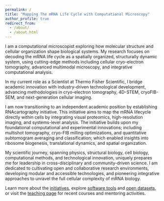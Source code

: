 ```yaml
---
permalink: /
title: "Mapping The mRNA Life Cycle with Computational Microscopy"
author_profile: true
redirect_from: 
  - /about/
  - /about.html
---
```


I am a computational microscopist exploring how molecular structure and cellular organization shape biological systems. My research focuses on decoding the mRNA life cycle as a spatially organized, structurally dynamic system, using cutting-edge methods including cellular cryo-electron tomography, advanced multimodal microscopy, and integrative computational analysis.

In my current role as a Scientist at Thermo Fisher Scientific, I bridge academic innovation with industry-driven technological development, advancing methodologies in cryo-electron tomography, 4D-STEM, cryoFIB-SEM, and next-generation cellular imaging.

I am now transitioning to an independent academic position by establishing RNAcartography initiative. This initiative aims to map the mRNA lifecycle directly within cells by integrating visual proteomics, high-resolution imaging, and systems-level analysis. The initiative builds upon my foundational computational and experimental innovations; including multishot tomography, cryo-FIB milling optimizations, and quantitative subtomogram averaging and classification; which enabled insights into ribosome biogenesis, translational dynamics, and spatial organization.

My scientific journey, spanning physics, structural biology, cell biology, computational methods, and technological innovation, uniquely prepares me for leadership in cross-disciplinary and community-driven science. I am dedicated to cultivating open and collaborative research environments, developing modular and accessible technologies, and pioneering integrative approaches to unravel the full cellular complexity of mRNA biology.


Learn more about the <a href="/initiatives/">initiatives</a>, explore <a href="/tools/">software tools</a> and <a href="/datasets/">open datasets</a>, or visit the <a href="/teaching/">teaching page</a> for recent courses and mentoring activities.


<!--
The RNA Cartography Lab
======
Driven by my experience with large-scale collaborative visual proteomics projects including pioneering community-driven datasets such as the Chlamydomonas reinhardtii visual proteomics dataset I am establishing the RNA Cartography Lab. This initiative will leverage modular, scalable, and collaborative approaches to uncover the complexity of the mRNA lifecycle, positioning itself at the intersection of computational biology, in situ structural biology, and systems biology.

Teaching and Mentorship
======
Throughout my career, I have been deeply committed to scientific training and mentorship, teaching advanced cryo-EM methods internationally (EMBO, SPACET, Human Technopole) and actively mentoring junior scientists through workshops and practical courses. My ongoing contributions to educational initiatives such as the inaugural Rio School of CryoET further reflect my dedication to empowering the next generation of structural biologists.

Foundations and Early Career
======
My academic journey began in physics, leading naturally into structural biology driven by a fascination for biological complexity. My early research in Mumbai combined macromolecular X-ray crystallography and molecular dynamics simulations to explore protein dynamics, DNA-protein interactions, and protein folding mechanisms. Supported by a Swiss Government Excellence Fellowship, my subsequent work at the University of Geneva focused on chromatin-associated machinery, merging biochemistry, molecular biology, X-ray crystallography, and cryo-EM.

These experiences built my interdisciplinary foundations and instilled a conviction in the necessity of observing biomolecular assemblies within their native cellular contexts a realization that led me directly to cryo-electron tomography.

Advancing Cryo-Electron Tomography
------
At the Max Planck Institute of Biochemistry, supported by an IMPRS-LS Ph.D. fellowship, I advanced the capabilities of cryo-ET through methodological and computational innovations. My work on ribosome biogenesis revealed spatial maturation gradients within the nucleolus, demonstrating the potential of quantitative subtomogram averaging. I co-developed open-source computational pipelines like TOMOMAN and STOPGAP, now widely utilized for high-resolution subtomogram averaging and classification.

Building further on these computational advances, I spearheaded efforts to integrate deep learning with cryo-ET, notably through the development of cryoDRGN-ET, enabling the visualization of biomolecular dynamics directly within cells. Parallel to computational work, I optimized experimental techniques, pioneering multishot tomography for high-throughput data collection and refined cryo-FIB milling techniques, enabling unprecedented in situ resolution.

Bridging Academia and Industry
------
Collaborations with Thermo Fisher Scientific during my doctoral studies led to significant advances in cryo-ET instrumentation, including the integration of energy filters, direct electron detectors, and novel cryo-FIB milling approaches. My subsequent formal role at Thermo Fisher has deepened my expertise in translating academic research needs into tangible technological innovations.
-->





<!--
Like many other Jekyll-based GitHub Pages templates, Academic Pages makes you separate the website's content from its form. The content & metadata of your website are in structured Markdown files, while various other files constitute the theme, specifying how to transform that content & metadata into HTML pages. You keep these various Markdown (.md), YAML (.yml), HTML, and CSS files in a public GitHub repository. Each time you commit and push an update to the repository, the [GitHub pages](https://pages.github.com/) service creates static HTML pages based on these files, which are hosted on GitHub's servers free of charge.

Many of the features of dynamic content management systems (like Wordpress) can be achieved in this fashion, using a fraction of the computational resources and with far less vulnerability to hacking and DDoSing. You can also modify the theme to your heart's content without touching the content of your site. If you get to a point where you've broken something in Jekyll/HTML/CSS beyond repair, your Markdown files describing your talks, publications, etc. are safe. You can rollback the changes or even delete the repository and start over - just be sure to save the Markdown files! You can also write scripts that process the structured data on the site, such as [this one](https://github.com/academicpages/academicpages.github.io/blob/master/talkmap.ipynb) that analyzes metadata in pages about talks to display [a map of every location you've given a talk](https://academicpages.github.io/talkmap.html).

For those users that need more advanced functionality, the template also supports the following popular tools:
- [MathJax](https://www.mathjax.org/) for mathematical equations
- [Mermaid](https://mermaid.js.org/) for diagraming
- [Plotly](https://plotly.com/javascript/) for plotting

Getting started
======
1. Register a GitHub account if you don't have one and confirm your e-mail (required!)
1. Fork [this template](https://github.com/academicpages/academicpages.github.io) by clicking the "Use this template" button in the top right. 
1. Go to the repository's settings (rightmost item in the tabs that start with "Code", should be below "Unwatch"). Rename the repository "[your GitHub username].github.io", which will also be your website's URL.
1. Set site-wide configuration and create content & metadata (see below -- also see [this set of diffs](http://archive.is/3TPas) showing what files were changed to set up [an example site](https://getorg-testacct.github.io) for a user with the username "getorg-testacct")
1. Upload any files (like PDFs, .zip files, etc.) to the files/ directory. They will appear at https://[your GitHub username].github.io/files/example.pdf.  
1. Check status by going to the repository settings, in the "GitHub pages" section

Site-wide configuration
------
The main configuration file for the site is in the base directory in [_config.yml](https://github.com/academicpages/academicpages.github.io/blob/master/_config.yml), which defines the content in the sidebars and other site-wide features. You will need to replace the default variables with ones about yourself and your site's github repository. The configuration file for the top menu is in [_data/navigation.yml](https://github.com/academicpages/academicpages.github.io/blob/master/_data/navigation.yml). For example, if you don't have a portfolio or blog posts, you can remove those items from that navigation.yml file to remove them from the header. 

Create content & metadata
------
For site content, there is one Markdown file for each type of content, which are stored in directories like _publications, _talks, _posts, _teaching, or _pages. For example, each talk is a Markdown file in the [_talks directory](https://github.com/academicpages/academicpages.github.io/tree/master/_talks). At the top of each Markdown file is structured data in YAML about the talk, which the theme will parse to do lots of cool stuff. The same structured data about a talk is used to generate the list of talks on the [Talks page](https://academicpages.github.io/talks), each [individual page](https://academicpages.github.io/talks/2012-03-01-talk-1) for specific talks, the talks section for the [CV page](https://academicpages.github.io/cv), and the [map of places you've given a talk](https://academicpages.github.io/talkmap.html) (if you run this [python file](https://github.com/academicpages/academicpages.github.io/blob/master/talkmap.py) or [Jupyter notebook](https://github.com/academicpages/academicpages.github.io/blob/master/talkmap.ipynb), which creates the HTML for the map based on the contents of the _talks directory).

**Markdown generator**

The repository includes [a set of Jupyter notebooks](https://github.com/academicpages/academicpages.github.io/tree/master/markdown_generator
) that converts a CSV containing structured data about talks or presentations into individual Markdown files that will be properly formatted for the Academic Pages template. The sample CSVs in that directory are the ones I used to create my own personal website at stuartgeiger.com. My usual workflow is that I keep a spreadsheet of my publications and talks, then run the code in these notebooks to generate the Markdown files, then commit and push them to the GitHub repository.

How to edit your site's GitHub repository
------
Many people use a git client to create files on their local computer and then push them to GitHub's servers. If you are not familiar with git, you can directly edit these configuration and Markdown files directly in the github.com interface. Navigate to a file (like [this one](https://github.com/academicpages/academicpages.github.io/blob/master/_talks/2012-03-01-talk-1.md) and click the pencil icon in the top right of the content preview (to the right of the "Raw | Blame | History" buttons). You can delete a file by clicking the trashcan icon to the right of the pencil icon. You can also create new files or upload files by navigating to a directory and clicking the "Create new file" or "Upload files" buttons. 

Example: editing a Markdown file for a talk
![Editing a Markdown file for a talk](/images/editing-talk.png)

For more info
------
More info about configuring Academic Pages can be found in [the guide](https://academicpages.github.io/markdown/), the [growing wiki](https://github.com/academicpages/academicpages.github.io/wiki), and you can always [ask a question on GitHub](https://github.com/academicpages/academicpages.github.io/discussions). The [guides for the Minimal Mistakes theme](https://mmistakes.github.io/minimal-mistakes/docs/configuration/) (which this theme was forked from) might also be helpful.
-->
